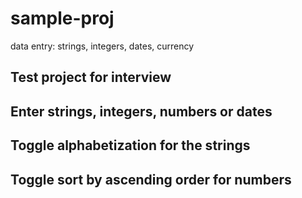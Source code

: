 # sample-proj
data entry: strings, integers, dates, currency

## Test project for interview

## Enter strings, integers, numbers or dates

## Toggle alphabetization for the strings

## Toggle sort by ascending order for numbers
